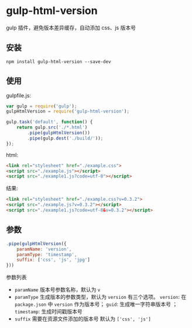 # gulp-html-version

gulp 插件，避免版本差异缓存，自动添加 css、js 版本号


## 安装

    npm install gulp-html-version --save-dev


## 使用

gulpfile.js:

```js
var gulp = require('gulp');
gulpHtmlVersion = require('gulp-html-version');

gulp.task('default', function() {
    return gulp.src('./*.html')
        .pipe(gulpHtmlVersion())
        .pipe(gulp.dest('./build/'));
});
```

html:

```html
<link rel="stylesheet" href="./example.css">
<script src="./example.js"></script>
<script src="./example1.js?code=utf-8"></script>
```

结果:

```html
<link rel="stylesheet" href="./example.css?v=0.3.2">
<script src="./example.js?v=0.3.2"></script>
<script src="./example1.js?code=utf-8&v=0.3.2"></script>
```

## 参数

```js
.pipe(gulpHtmlVersion({
    paramName: 'version',
    paramType: 'timestamp',
    suffix: ['css', 'js', 'jpg']
}))
```

参数列表

 * `paramName` 版本号参数名称，默认为 `v`
 * `paramType` 生成版本的参数类型，默认为 `version` 有三个选项。 `version`: 在 `package.json` 中 `version` 作为版本号； `guid`: 生成唯一字符串版本号 ； `timestamp`: 生成时间戳版本号
 * `suffix` 需要在资源文件添加的版本号 默认为 `['css', 'js']`